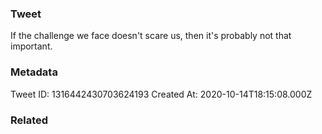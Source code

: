 ### Tweet
If the challenge we face doesn't scare us, then it's probably not that important.

### Metadata
Tweet ID: 1316442430703624193
Created At: 2020-10-14T18:15:08.000Z

### Related

